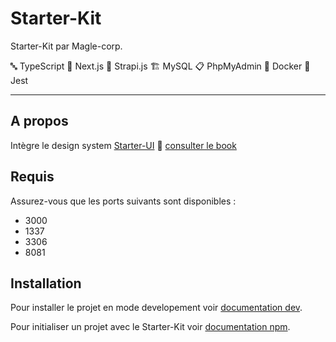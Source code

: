 # Starter-Kit

Starter-Kit par Magle-corp.

🔤 TypeScript  🚀 Next.js  🎩 Strapi.js  🏗 MySQL  📋 PhpMyAdmin  🐋 Docker 🧪 Jest

___

## A propos

Intègre le design system [Starter-UI](https://github.com/Magle-corp/Starter-UI) 🎉 [consulter le book](http://storybook-staging.magle.fr)

## Requis

Assurez-vous que les ports suivants sont disponibles :
- 3000
- 1337
- 3306
- 8081

## Installation

Pour installer le projet en mode developement voir [documentation dev](/doc/README_DEV.md).

Pour initialiser un projet avec le Starter-Kit voir [documentation npm](/doc/README_NPM.md).
